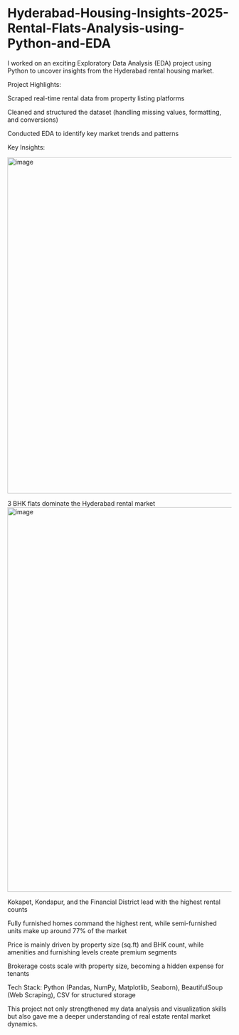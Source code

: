 # Hyderabad-Housing-Insights-2025-Rental-Flats-Analysis-using-Python-and-EDA
I worked on an exciting Exploratory Data Analysis (EDA) project using Python to uncover insights from the Hyderabad rental housing market.

Project Highlights:

Scraped real-time rental data from property listing platforms

Cleaned and structured the dataset (handling missing values, formatting, and conversions)

Conducted EDA to identify key market trends and patterns

Key Insights:

<img width="1251" height="755" alt="image" src="https://github.com/user-attachments/assets/41052569-5159-4554-8b21-f98819b43f63" />

3 BHK flats dominate the Hyderabad rental market
<img width="1590" height="864" alt="image" src="https://github.com/user-attachments/assets/34231376-3f56-4601-86c9-23ab3cb4f721" />

Kokapet, Kondapur, and the Financial District lead with the highest rental counts

Fully furnished homes command the highest rent, while semi-furnished units make up around 77% of the market

Price is mainly driven by property size (sq.ft) and BHK count, while amenities and furnishing levels create premium segments

Brokerage costs scale with property size, becoming a hidden expense for tenants

Tech Stack: Python (Pandas, NumPy, Matplotlib, Seaborn), BeautifulSoup (Web Scraping), CSV for structured storage

This project not only strengthened my data analysis and visualization skills but also gave me a deeper understanding of real estate rental market dynamics.
